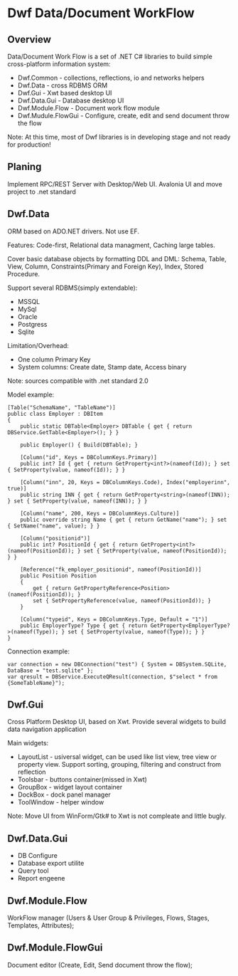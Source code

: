 # Dwf Data/Document WorkFlow

## Overview

Data/Document Work Flow is a set of .NET C# libraries to build simple cross-platform information system:

- Dwf.Common - collections, reflections, io and networks helpers
- Dwf.Data - cross RDBMS ORM
- Dwf.Gui - Xwt based desktop UI
- Dwf.Data.Gui - Database desktop UI
- Dwf.Module.Flow - Document work flow module
- Dwf.Mudule.FlowGui - Configure, create, edit and send document throw the flow

Note: At this time, most of Dwf libraries is in developing stage and not ready for production!

## Planing

Implement RPC/REST Server with Desktop/Web UI.
Avalonia UI and move project to .net standard

## Dwf.Data

ORM based on ADO.NET drivers. Not use EF.

Features: Code-first, Relational data managment, Caching large tables.

Cover basic database objects by formatting DDL and DML: Schema, Table, View, Column, Constraints(Primary and Foreign Key), Index, Stored Procedure.

Support several RDBMS(simply extendable):

- MSSQL
- MySql
- Oracle
- Postgress
- Sqlite

Limitation/Overhead:

- One column Primary Key
- System columns: Create date, Stamp date, Access binary

Note: sources compatible with .net standard 2.0

Model example:

    [Table("SchemaName", "TableName")]
    public class Employer : DBItem
    {
        public static DBTable<Employer> DBTable { get { return DBService.GetTable<Employer>(); } }

        public Employer() { Build(DBTable); }

        [Column("id", Keys = DBColumnKeys.Primary)]
        public int? Id { get { return GetProperty<int?>(nameof(Id)); } set { SetProperty(value, nameof(Id)); } }

        [Column("inn", 20, Keys = DBColumnKeys.Code), Index("employerinn", true)]
        public string INN { get { return GetProperty<string>(nameof(INN)); } set { SetProperty(value, nameof(INN)); } }

        [Column("name", 200, Keys = DBColumnKeys.Culture)]
        public override string Name { get { return GetName("name"); } set { SetName("name", value); } }

        [Column("positionid")]
        public int? PositionId { get { return GetProperty<int?>(nameof(PositionId)); } set { SetProperty(value, nameof(PositionId)); } }

        [Reference("fk_employer_positionid", nameof(PositionId))]
        public Position Position
        {
            get { return GetPropertyReference<Position>(nameof(PositionId)); }
            set { SetPropertyReference(value, nameof(PositionId)); }
        }

        [Column("typeid", Keys = DBColumnKeys.Type, Default = "1")]
        public EmployerType? Type { get { return GetProperty<EmployerType?>(nameof(Type)); } set { SetProperty(value, nameof(Type)); } }
    }

Connection example:

    var connection = new DBConnection("test") { System = DBSystem.SQLite, DataBase = "test.sqlite" };
    var qresult = DBService.ExecuteQResult(connection, $"select * from {SomeTableName}");

## Dwf.Gui

Cross Platform Desktop UI, based on Xwt. Provide several widgets to build data navigation application

Main widgets:

- LayoutList - usiversal widget, can be used like list view, tree view or property view. Support sorting, grouping, filtering and construct from reflection
- Toolsbar - buttons container(missed in Xwt)
- GroupBox - widget layout container
- DockBox - dock panel manager
- ToolWindow - helper window

Note: Move UI from WinForm/Gtk# to Xwt is not compleate and little bugly.

## Dwf.Data.Gui

- DB Configure
- Database export utilite
- Query tool
- Report engeene

## Dwf.Module.Flow

WorkFlow manager (Users & User Group & Privileges, Flows, Stages, Templates, Attributes);

## Dwf.Module.FlowGui

Document editor (Create, Edit, Send document throw the flow);